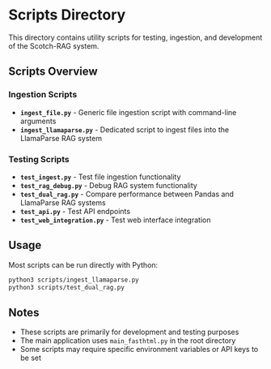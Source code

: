 # Scripts Directory

This directory contains utility scripts for testing, ingestion, and development of the Scotch-RAG system.

## Scripts Overview

### Ingestion Scripts
- **`ingest_file.py`** - Generic file ingestion script with command-line arguments
- **`ingest_llamaparse.py`** - Dedicated script to ingest files into the LlamaParse RAG system

### Testing Scripts
- **`test_ingest.py`** - Test file ingestion functionality
- **`test_rag_debug.py`** - Debug RAG system functionality
- **`test_dual_rag.py`** - Compare performance between Pandas and LlamaParse RAG systems
- **`test_api.py`** - Test API endpoints
- **`test_web_integration.py`** - Test web interface integration

## Usage

Most scripts can be run directly with Python:

```bash
python3 scripts/ingest_llamaparse.py
python3 scripts/test_dual_rag.py
```

## Notes

- These scripts are primarily for development and testing purposes
- The main application uses `main_fasthtml.py` in the root directory
- Some scripts may require specific environment variables or API keys to be set
